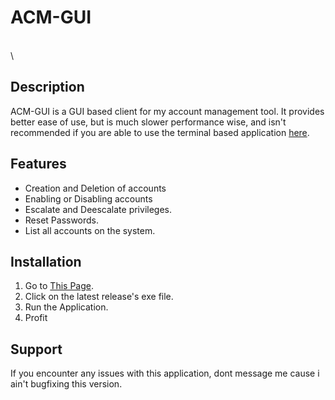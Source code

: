 # ACM-GUI
\
\
## Description
ACM-GUI is a GUI based client for my account management tool. It provides better ease of use, but is much slower performance wise, and isn't recommended if you are able to use the terminal based application [here](https://github.com/lioen-dev/ACM).

## Features
- Creation and Deletion of accounts
- Enabling or Disabling accounts
- Escalate and Deescalate privileges.
- Reset Passwords.
- List all accounts on the system.

## Installation
1. Go to [This Page](https://github.com/lioen-dev/ACM-GUI/releases/).
2. Click on the latest release's exe file.
3. Run the Application.
4. Profit
   
## Support
If you encounter any issues with this application, dont message me cause i ain't bugfixing this version.
